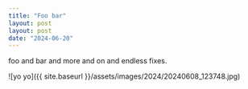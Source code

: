 ```yaml
---
title: "Foo bar"
layout: post
layout: post
date: "2024-06-20"
---
```


foo and bar and more and on and endless fixes.

![yo yo]({{ site.baseurl }}/assets/images/2024/20240608_123748.jpg)
